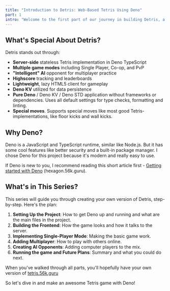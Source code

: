 ```yaml
---
title: "Introduction to Detris: Web-Based Tetris Using Deno"
part: 1
intro: "Welcome to the first part of our journey in building Detris, a web-based Tetris game using Deno. In this article, we'll introduce you to the classic game of Tetris and explain why we chose Deno as our runtime. We'll also give you a sneak peek into the special features of Detris, like single-player mode, multiplayer functionality, and even AI opponents. Get ready to dive deep into the world of Tetris, powered by modern web technologies!"
---
```


## What's Special About Detris?

Detris stands out through:

- **Server-side** stateless Tetris implementation in Deno TypeScript
- **Multiple game modes** including Single Player, Co-op, and PvP
- **"Intelligent" AI** opponent for multiplayer practice
- **Highscore** tracking and leaderboards
- **Lightweight**, lazy HTML5 client for gameplay
- **Deno KV** utilized for data persistence
- **Pure Deno** / Deno KV / Deno STD application without frameworks or
  dependencies. Uses all default settings for type checks, formatting and
  linting.
- **Special moves**. Supports special moves like most good
  Tetris-implementations, like floor kicks and wall kicks.

## Why Deno?

Deno is a JavaScript and TypeScript runtime, similar like Node.js. But it has
some cool features like better security and a built-in package manager. I chose
Deno for this project because it's modern and really easy to use.

If Deno is new to you, I recommend reading this short article first -
[Getting started with Deno](https://hexagon.56k.guru/posts/getting-started-with-deno/)
(hexagon.56k.guru).

## What's in This Series?

This series will guide you through creating your own version of Detris,
step-by-step. Here's the plan:

1. **Setting Up the Project**: How to get Deno up and running and what are the
   main files in the project.
2. **Building the Frontend**: How the game looks and how it talks to the server.
3. **Implementing Single-Player Mode**: Making the basic game work.
4. **Adding Multiplayer**: How to play with others online.
5. **Creating AI Opponents**: Adding computer players to the mix.
6. **Running the game and Future Plans**: Summary and what you could do next.

When you've walked through all parts, you'll hopefully have your own version of [tetris.56k.guru](https://tetris.56k.guru)

So let's dive in and make an awesome Tetris game with Deno!
